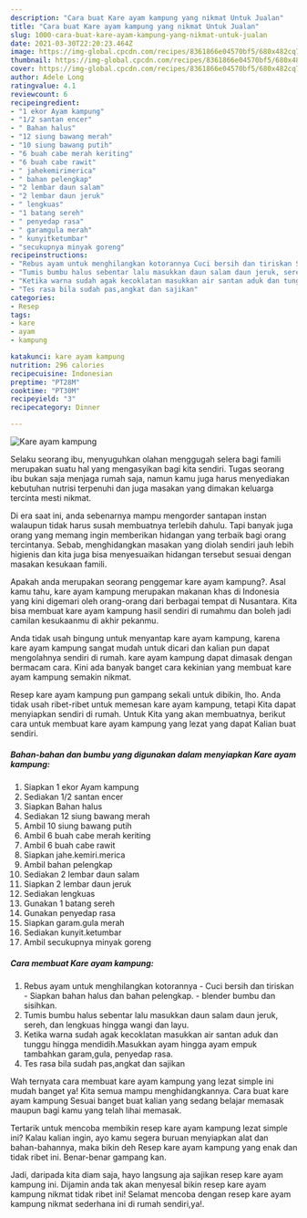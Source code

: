 ```yaml
---
description: "Cara buat Kare ayam kampung yang nikmat Untuk Jualan"
title: "Cara buat Kare ayam kampung yang nikmat Untuk Jualan"
slug: 1000-cara-buat-kare-ayam-kampung-yang-nikmat-untuk-jualan
date: 2021-03-30T22:20:23.464Z
image: https://img-global.cpcdn.com/recipes/8361866e04570bf5/680x482cq70/kare-ayam-kampung-foto-resep-utama.jpg
thumbnail: https://img-global.cpcdn.com/recipes/8361866e04570bf5/680x482cq70/kare-ayam-kampung-foto-resep-utama.jpg
cover: https://img-global.cpcdn.com/recipes/8361866e04570bf5/680x482cq70/kare-ayam-kampung-foto-resep-utama.jpg
author: Adele Long
ratingvalue: 4.1
reviewcount: 6
recipeingredient:
- "1 ekor Ayam kampung"
- "1/2 santan encer"
- " Bahan halus"
- "12 siung bawang merah"
- "10 siung bawang putih"
- "6 buah cabe merah keriting"
- "6 buah cabe rawit"
- " jahekemirimerica"
- " bahan pelengkap"
- "2 lembar daun salam"
- "2 lembar daun jeruk"
- " lengkuas"
- "1 batang sereh"
- " penyedap rasa"
- " garamgula merah"
- " kunyitketumbar"
- "secukupnya minyak goreng"
recipeinstructions:
- "Rebus ayam untuk menghilangkan kotorannya Cuci bersih dan tiriskan Siapkan bahan halus dan bahan pelengkap. blender bumbu dan sisihkan."
- "Tumis bumbu halus sebentar lalu masukkan daun salam daun jeruk, sereh, dan lengkuas hingga wangi dan layu."
- "Ketika warna sudah agak kecoklatan masukkan air santan aduk dan tunggu hingga mendidih.Masukkan ayam hingga ayam empuk tambahkan garam,gula, penyedap rasa."
- "Tes rasa bila sudah pas,angkat dan sajikan"
categories:
- Resep
tags:
- kare
- ayam
- kampung

katakunci: kare ayam kampung 
nutrition: 296 calories
recipecuisine: Indonesian
preptime: "PT28M"
cooktime: "PT30M"
recipeyield: "3"
recipecategory: Dinner

---
```



![Kare ayam kampung](https://img-global.cpcdn.com/recipes/8361866e04570bf5/680x482cq70/kare-ayam-kampung-foto-resep-utama.jpg)

Selaku seorang ibu, menyuguhkan olahan menggugah selera bagi famili merupakan suatu hal yang mengasyikan bagi kita sendiri. Tugas seorang ibu bukan saja menjaga rumah saja, namun kamu juga harus menyediakan kebutuhan nutrisi terpenuhi dan juga masakan yang dimakan keluarga tercinta mesti nikmat.

Di era  saat ini, anda sebenarnya mampu mengorder santapan instan walaupun tidak harus susah membuatnya terlebih dahulu. Tapi banyak juga orang yang memang ingin memberikan hidangan yang terbaik bagi orang tercintanya. Sebab, menghidangkan masakan yang diolah sendiri jauh lebih higienis dan kita juga bisa menyesuaikan hidangan tersebut sesuai dengan masakan kesukaan famili. 



Apakah anda merupakan seorang penggemar kare ayam kampung?. Asal kamu tahu, kare ayam kampung merupakan makanan khas di Indonesia yang kini digemari oleh orang-orang dari berbagai tempat di Nusantara. Kita bisa membuat kare ayam kampung hasil sendiri di rumahmu dan boleh jadi camilan kesukaanmu di akhir pekanmu.

Anda tidak usah bingung untuk menyantap kare ayam kampung, karena kare ayam kampung sangat mudah untuk dicari dan kalian pun dapat mengolahnya sendiri di rumah. kare ayam kampung dapat dimasak dengan bermacam cara. Kini ada banyak banget cara kekinian yang membuat kare ayam kampung semakin nikmat.

Resep kare ayam kampung pun gampang sekali untuk dibikin, lho. Anda tidak usah ribet-ribet untuk memesan kare ayam kampung, tetapi Kita dapat menyiapkan sendiri di rumah. Untuk Kita yang akan membuatnya, berikut cara untuk membuat kare ayam kampung yang lezat yang dapat Kalian buat sendiri.

<!--inarticleads1-->

##### Bahan-bahan dan bumbu yang digunakan dalam menyiapkan Kare ayam kampung:

1. Siapkan 1 ekor Ayam kampung
1. Sediakan 1/2 santan encer
1. Siapkan  Bahan halus
1. Sediakan 12 siung bawang merah
1. Ambil 10 siung bawang putih
1. Ambil 6 buah cabe merah keriting
1. Ambil 6 buah cabe rawit
1. Siapkan  jahe.kemiri.merica
1. Ambil  bahan pelengkap
1. Sediakan 2 lembar daun salam
1. Siapkan 2 lembar daun jeruk
1. Sediakan  lengkuas
1. Gunakan 1 batang sereh
1. Gunakan  penyedap rasa
1. Siapkan  garam.gula merah
1. Sediakan  kunyit.ketumbar
1. Ambil secukupnya minyak goreng




<!--inarticleads2-->

##### Cara membuat Kare ayam kampung:

1. Rebus ayam untuk menghilangkan kotorannya - Cuci bersih dan tiriskan - Siapkan bahan halus dan bahan pelengkap. - blender bumbu dan sisihkan.
1. Tumis bumbu halus sebentar lalu masukkan daun salam daun jeruk, sereh, dan lengkuas hingga wangi dan layu.
1. Ketika warna sudah agak kecoklatan masukkan air santan aduk dan tunggu hingga mendidih.Masukkan ayam hingga ayam empuk tambahkan garam,gula, penyedap rasa.
1. Tes rasa bila sudah pas,angkat dan sajikan




Wah ternyata cara membuat kare ayam kampung yang lezat simple ini mudah banget ya! Kita semua mampu menghidangkannya. Cara buat kare ayam kampung Sesuai banget buat kalian yang sedang belajar memasak maupun bagi kamu yang telah lihai memasak.

Tertarik untuk mencoba membikin resep kare ayam kampung lezat simple ini? Kalau kalian ingin, ayo kamu segera buruan menyiapkan alat dan bahan-bahannya, maka bikin deh Resep kare ayam kampung yang enak dan tidak ribet ini. Benar-benar gampang kan. 

Jadi, daripada kita diam saja, hayo langsung aja sajikan resep kare ayam kampung ini. Dijamin anda tak akan menyesal bikin resep kare ayam kampung nikmat tidak ribet ini! Selamat mencoba dengan resep kare ayam kampung nikmat sederhana ini di rumah sendiri,ya!.

